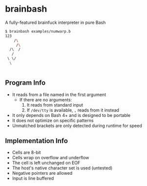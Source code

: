 # brainbash

A fully-featured brainfuck interpreter in pure Bash

```bash
$ brainbash examples/numwarp.b
123
    /\
     /\
  /\  /
   / 
 \ \/
  \
   
```

## Program Info

- It reads from a file named in the first argument
	- If there are no arguments:
		1. It reads from standard input
		2. If `/dev/tty` is available, `,` reads from it instead
- It only depends on Bash 4+ and is designed to be portable
- It does not optimize on specific patterns
- Unmatched brackets are only detected during runtime for speed

## Implementation Info

- Cells are 8-bit
- Cells wrap on overflow and underflow
- The cell is left unchanged on EOF
- The host's native character set is used (untested)
- Negative pointers are allowed
- Input is line buffered
